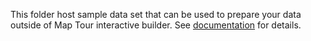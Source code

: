 This folder host sample data set that can be used to prepare your data outside of Map Tour interactive builder.
See [documentation](https://github.com/Esri/map-tour-storytelling-template-js#data-storage-options) for details.